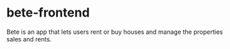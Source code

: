# bete-frontend
Bete is an app that lets users rent or buy houses and manage the properties sales and rents.
